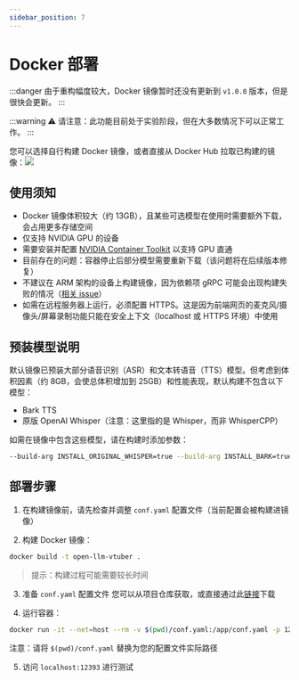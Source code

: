 ```yaml
---
sidebar_position: 7
---
```


# Docker 部署

:::danger
由于重构幅度较大，Docker 镜像暂时还没有更新到 `v1.0.0` 版本，但是很快会更新。
:::

:::warning
⚠️ 请注意：此功能目前处于实验阶段，但在大多数情况下可以正常工作。
:::

您可以选择自行构建 Docker 镜像，或者直接从 Docker Hub 拉取已构建的镜像：[![](https://img.shields.io/badge/t41372%2FOpen--LLM--VTuber-%25230db7ed.svg?logo=docker&logoColor=blue&labelColor=white&color=blue)](https://hub.docker.com/r/t41372/open-llm-vtuber)

## 使用须知

- Docker 镜像体积较大（约 13GB），且某些可选模型在使用时需要额外下载，会占用更多存储空间
- 仅支持 NVIDIA GPU 的设备
- 需要安装并配置 [NVIDIA Container Toolkit](https://docs.nvidia.com/datacenter/cloud-native/container-toolkit/latest/install-guide.html) 以支持 GPU 直通
- 目前存在的问题：容器停止后部分模型需要重新下载（该问题将在后续版本修复）
- 不建议在 ARM 架构的设备上构建镜像，因为依赖项 gRPC 可能会出现构建失败的情况（[相关 issue](https://github.com/grpc/grpc/issues/34998)）
- 如需在远程服务器上运行，必须配置 HTTPS。这是因为前端网页的麦克风/摄像头/屏幕录制功能只能在安全上下文（localhost 或 HTTPS 环境）中使用

## 预装模型说明

默认镜像已预装大部分语音识别（ASR）和文本转语音（TTS）模型。但考虑到体积因素（约 8GB，会使总体积增加到 25GB）和性能表现，默认构建不包含以下模型：
- Bark TTS
- 原版 OpenAI Whisper（注意：这里指的是 Whisper，而非 WhisperCPP）

如需在镜像中包含这些模型，请在构建时添加参数：
```bash
--build-arg INSTALL_ORIGINAL_WHISPER=true --build-arg INSTALL_BARK=true
```

## 部署步骤

1. 在构建镜像前，请先检查并调整 `conf.yaml` 配置文件（当前配置会被构建进镜像）

2. 构建 Docker 镜像：
```bash
docker build -t open-llm-vtuber .
```
   > 提示：构建过程可能需要较长时间

3. 准备 `conf.yaml` 配置文件
   您可以从项目仓库获取，或直接通过此[链接](https://raw.githubusercontent.com/t41372/Open-LLM-VTuber/main/conf.yaml)下载

4. 运行容器：
```bash
docker run -it --net=host --rm -v $(pwd)/conf.yaml:/app/conf.yaml -p 12393:12393 open-llm-vtuber
```
   注意：请将 `$(pwd)/conf.yaml` 替换为您的配置文件实际路径

5. 访问 `localhost:12393` 进行测试
